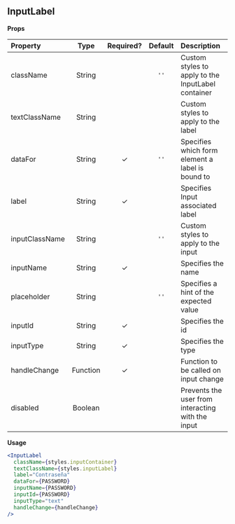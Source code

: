 ## InputLabel

**Props**

| Property | Type | Required? | Default | Description |
|:---|:---:|:---:|:---:|:---|
| className | String | | `''` | Custom styles to apply to the InputLabel container |
| textClassName | String | | | Custom styles to apply to the label |
| dataFor | String | ✓ | `''` | Specifies which form element a label is bound to |
| label | String | ✓ | | Specifies Input associated label |
| inputClassName | String | | `''`| Custom styles to apply to the input |
| inputName | String | ✓ | | Specifies the name |
| placeholder | String | | `''` | Specifies a hint of the expected value |
| inputId | String | ✓ | | Specifies the id |
| inputType | String | ✓ | | Specifies the type |
| handleChange | Function | ✓ | | Function to be called on input change |
| disabled | Boolean | | | Prevents the user from interacting with the input |


**Usage**

```jsx
<InputLabel
  className={styles.inputContainer}
  textClassName={styles.inputLabel}
  label="Contraseña"
  dataFor={PASSWORD}
  inputName={PASSWORD}
  inputId={PASSWORD}
  inputType="text"
  handleChange={handleChange}
/>
````
